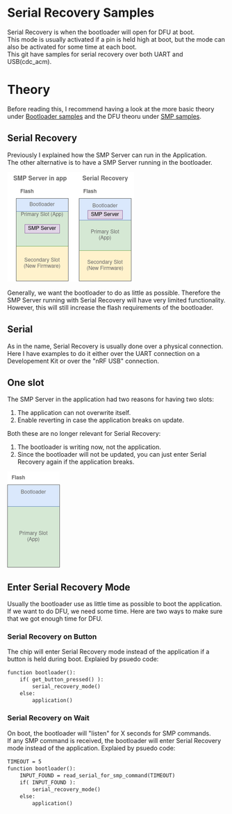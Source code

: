 # Serial Recovery Samples
Serial Recovery is when the bootloader will open for DFU at boot.  
This mode is usually activated if a pin is held high at boot, but the mode can also be activated for some time at each boot.  
This git have samples for serial recovery over both UART and USB(cdc_acm).

# Theory 
Before reading this, I recommend having a look at the more basic theory under [Bootloader samples](../) and the DFU theoru under [SMP samples](../smp).

## Serial Recovery
Previously I explained how the SMP Server can run in the Application.  
The other alternative is to have a SMP Server running in the bootloader.  

![SMP Server in App vs Serial Recvoery](../../.images/smp_vs_serial_recovery.png)

Generally, we want the bootloader to do as little as possible. Therefore the SMP Server running with Serial Recovery will have very limited functionality.  
However, this will still increase the flash requirements of the bootloader.

## Serial
As in the name, Serial Recovery is usually done over a physical connection.  
Here I have examples to do it either over the UART connection on a Developement Kit or over the "nRF USB" connection.  

## One slot
The SMP Server in the application had two reasons for having two slots:  
1. The application can not overwrite itself.
2. Enable reverting in case the application breaks on update.

Both these are no longer relevant for Serial Recovery:  
1. The bootloader is writing now, not the application.
2. Since the bootloader will not be updated, you can just enter Serial Recovery again if the application breaks.

![Serial Recovery flash](../../.images/serial_recovery.png)

## Enter Serial Recovery Mode
Usually the bootloader use as little time as possible to boot the application.  
If we want to do DFU, we need some time. Here are two ways to make sure that we got enough time for DFU.

### Serial Recovery on Button
The chip will enter Serial Recovery mode instead of the application if a button is held during boot.
Explaied by psuedo code:
```
function bootloader():
    if( get_button_pressed() ):
        serial_recovery_mode()
    else:
        application()
```

### Serial Recovery on Wait
On boot, the bootloader will "listen" for X seconds for SMP commands.  
If any SMP command is received, the bootloader will enter Serial Recovery mode instead of the application.
Explaied by psuedo code:
```
TIMEOUT = 5
function bootloader():
    INPUT_FOUND = read_serial_for_smp_command(TIMEOUT)
    if( INPUT_FOUND ):
        serial_recovery_mode()
    else:
        application()
```
